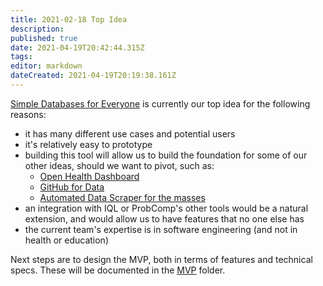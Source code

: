 ```yaml
---
title: 2021-02-18 Top Idea
description: 
published: true
date: 2021-04-19T20:42:44.315Z
tags: 
editor: markdown
dateCreated: 2021-04-19T20:19:38.161Z
---
```


[Simple Databases for Everyone](dabble.md) is currently our top idea for the following reasons:  
- it has many different use cases and potential users
- it's relatively easy to prototype
- building this tool will allow us to build the foundation for some of our other ideas, should we want to pivot, such as:
	- [Open Health Dashboard](open-health-dashboard.md)
	- [GitHub for Data](github-for-data.md)
	- [Automated Data Scraper for the masses](auto-data-scraper.md)
- an integration with IQL or ProbComp's other tools would be a natural extension, and would allow us to have features that no one else has
- the current team's expertise is in software engineering (and not in health or education)

Next steps are to design the MVP, both in terms of features and technical specs. These will be documented in the [MVP](mvp/README.md) folder.

